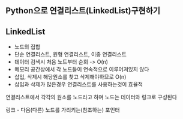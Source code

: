 ## Python으로 연결리스트(LinkedList)구현하기

## LinkedList
* 노드의 집합
* 단순 연결리스트, 원형 연결리스트, 이중 연결리스트
* 데이터 검색시 처음 노트부터 순회 -> O(n)
* 메모리 공간상에서 각 노드들이 연속적으로 이루어져있지 않다
* 삽입, 삭제시 해당원소를 찾고 삭제해야하므로 O(n)
* 삽입과 삭제가 많은경우 연결리스트를 사용하는것이 효율적

연결리스트에서 각각의 원소를 노드라고 하며 노드는 데이터와 링크로 구성된다

링크 - 다음(다른) 노드를 가리키는(참조하는) 포인터

